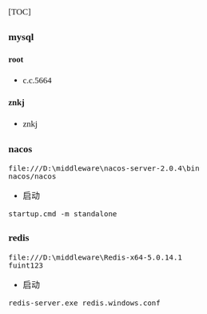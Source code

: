 <span  style="font-family: Simsun,serif; font-size: 17px; ">

[TOC]

### mysql

#### root

- c.c.5664

#### znkj

- znkj

### nacos

~~~
file:///D:\middleware\nacos-server-2.0.4\bin
nacos/nacos
~~~

- 启动

~~~
startup.cmd -m standalone
~~~

### redis

~~~
file:///D:\middleware\Redis-x64-5.0.14.1
fuint123
~~~

- 启动

~~~
redis-server.exe redis.windows.conf
~~~

</span>